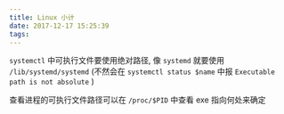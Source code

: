 ```yaml
---
title: Linux 小计
date: 2017-12-17 15:25:39
tags:
---
```

`systemctl` 中可执行文件要使用绝对路径, 像 `systemd` 就要使用 `/lib/systemd/systemd` (不然会在 `systemctl status $name` 中报 `Executable path is not absolute` )

查看进程的可执行文件路径可以在 `/proc/$PID` 中查看 exe 指向何处来确定
